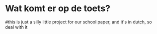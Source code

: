 # Wat komt er op de toets?
#this is just a silly little project for our school paper, and it's in dutch, so deal with it
